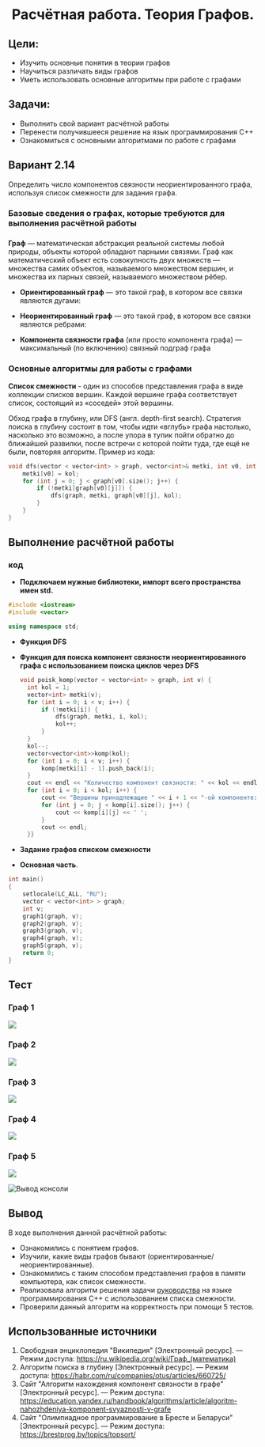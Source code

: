 <h1 align="center">Расчётная работа. Теория Графов.</h1>

## Цели:
* Изучить основные понятия в теории графов 
* Научиться различать виды графов
* Уметь использовать основные алгоритмы при работе с графами 

## Задачи:
* Выполнить свой вариант расчётной работы
* Перенести получившееся решение на язык программирования С++
* Ознакомиться с основными алгоритмами по работе с графами

 ## Вариант 2.14
 Определить число компонентов связности неориентированного графа, используя список смежности для задания графа.

 ### Базовые сведения о графах, которые требуются для выполнения расчётной работы 
###

<b>Граф</b> — математическая абстракция реальной системы любой природы, объекты которой обладают парными связями. Граф как математический объект есть совокупность двух множеств — множества самих объектов, называемого множеством вершин, и множества их парных связей, называемого множеством рёбер.

- **Ориентированный граф** — это такой граф, в котором все связки
являются дугами:

- **Неориентированный граф** — это такой граф, в котором все связки
являются ребрами:

- **Компонента связности графа** (или просто компонента графа) — максимальный (по включению) связный подграф графа 

### Основные алгоритмы для работы с графами 

**Список смежности** - один из способов представления графа в виде коллекции списков вершин. Каждой вершине графа соответствует список, состоящий из «соседей» этой вершины.

Обход графа в глубину, или DFS (англ. depth-first search). Стратегия поиска в глубину состоит в том, чтобы идти «вглубь» графа настолько, насколько это возможно, а после упора в тупик пойти обратно до ближайшей развилки, после встречи с которой пойти туда, где ещё не были, повторяя алгоритм.
Пример из кода:

```c++
void dfs(vector < vector<int> > graph, vector<int>& metki, int v0, int kol) {
    metki[v0] = kol;
    for (int j = 0; j < graph[v0].size(); j++) {
        if (!metki[graph[v0][j]]) {
            dfs(graph, metki, graph[v0][j], kol);
        }
    }
}
```

## Выполнение расчётной работы
### код

* **Подключаем нужные библиотеки, импорт всего пространства имен std.**
  
```c++
#include <iostream>
#include <vector>

using namespace std;
```

* **Функция DFS**
* **Функция для поиска компонент связности неориентированного графа с использованием поиска циклов через DFS**

  ```c++
  void poisk_komp(vector < vector<int> > graph, int v) {
    int kol = 1;
    vector<int> metki(v);
    for (int i = 0; i < v; i++) {
        if (!metki[i]) {
            dfs(graph, metki, i, kol);
            kol++;
        }
    }
    kol--;
    vector<vector<int>>komp(kol);
    for (int i = 0; i < v; i++) {
        komp[metki[i] - 1].push_back(i);
    }
    cout << endl << "Количество компонент связности: " << kol << endl;
    for (int i = 0; i < kol; i++) {
        cout << "Вершины принадлежащие " << i + 1 << "-ой компоненте: ";
        for (int j = 0; j < komp[i].size(); j++) {
            cout << komp[i][j] << ' ';
        }
        cout << endl;
    }}
* **Задание графов списком смежности**
  
* **Основная часть**.
  
```c++
int main()
{
    setlocale(LC_ALL, "RU");
    vector < vector<int> > graph;
    int v;
    graph1(graph, v);
    graph2(graph, v);
    graph3(graph, v);
    graph4(graph, v);
    graph5(graph, v);
    return 0;
}
```

## Тест

### Граф 1

<p ><img src="g1.png"></p>

### Граф 2

<p ><img src="g2.png"></p>

### Граф 3

<p ><img src="g3.png"></p>

### Граф 4

<p ><img src="g4.png"></p>

### Граф 5

<p ><img src="g5.png"></p>

![Вывод консоли](test.png)


## Вывод
В ходе выполнения данной расчётной работы:
- Ознакомились с понятием графов.
- Изучили, какие виды графов бывают (ориентированные/неориентированные).
- Ознакомились с таким способом представления графов в памяти компьютера, как список смежности.
- Реализовала алгоритм решения задачи [руководства](https://drive.google.com/file/d/1-rSQZex8jW-2DlY2kko18gU1oUAtEGHl/view) на языке программирования C++ с использованием списка смежности.
- Проверили данный алгоритм на корректность при помощи 5 тестов.
## Использованные источники
1. Свободная энциклопедия "Википедия" \[Электронный ресурс\]. — Режим доступа: https://ru.wikipedia.org/wiki/Граф_(математика)
2. Алгоритм поиска в глубину \[Электронный ресурс\]. — Режим доступа: https://habr.com/ru/companies/otus/articles/660725/
3. Сайт "Алгоритм нахождения компонент связности в графе" \[Электронный ресурс\]. — Режим доступа: https://education.yandex.ru/handbook/algorithms/article/algoritm-nahozhdeniya-komponent-svyaznosti-v-grafe
4. Сайт "Олимпиадное программирование в Бресте и Беларуси" \[Электронный ресурс\]. — Режим доступа: https://brestprog.by/topics/topsort/
